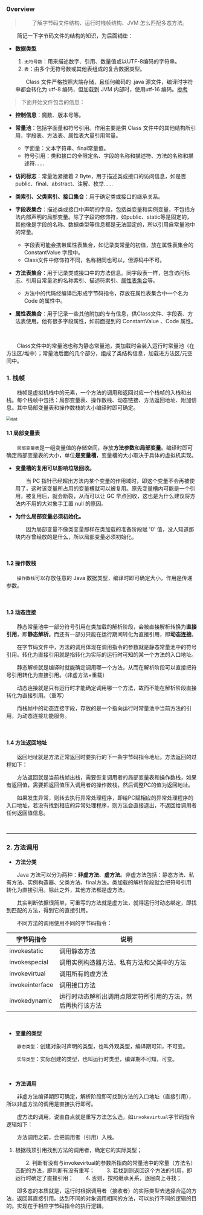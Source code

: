 ### 0verview

> 　　了解字节码文件结构、运行时栈帧结构、JVM 怎么匹配多态方法。

　　简记一下字节码文件的结构的知识，为后面铺垫：

- **数据类型**

  1. `无符号数`：用来描述数字、引用、数量值或以UTF-8编码的字符串。
  2. `表`：由多个无符号数或其他表组成的复合数据类型。

  　　Class 文件严格按照大端存储，且任何编码的 .java 源文件，编译时字符串都会转化为 utf-8 编码，但加载到 JVM 内部时，使用utf-16 编码。[参考](https://www.zhihu.com/question/30977092)

> 下面开始文件包含的信息：

- **控制信息**：魔数、版本号等。

- **常量池**：包括字面量和符号引用。作用主要是供 Class 文件中的其他结构所引用，字段表、方法表、属性表大量引用常量。
  - 字面量：文本字符串、final常量值。
  - 符号引用：类和接口的全限定名、字段的名称和描述符、方法的名称和描述符……

- **访问标志**：常量池紧接着 2 Byte，用于描述类或接口的访问信息，如是否 public、final、abstract、注解、枚举……
- **类索引、父类索引、接口集合**：用于确定类或接口的继承关系。

- **字段表集合**：描述类或接口中声明的字段，包括类变量和实例变量，不包括方法内部声明的局部变量。除了字段的修饰符，如public、static等是固定的，其他像是字段的名称、数据类型等信息都是无法固定的，所以引用自常量池中的常量。
  - 字段表可能会携带属性表集合，如记录类常量的初值，放在属性表集合的 ConstantValue 字段中。
  - Class文件中修饰符不同，名称相同也可以，但源码中不可。
- **方法表集合**：用于记录类或接口中的方法信息。同字段表一样，包含访问标志、引用自常量池的名称索引、描述符索引、<u>属性表集合</u>等。
  - 方法中的代码经编译后形成字节码指令，存放在属性表集合中一个名为 Code 的属性中。
- **属性表集合**：用于记录一些其他附加的专有信息，供Class文件、字段表、方法表使用。他有很多字段属性，如前面提到的 ConstantValue 、Code 属性。

<br>

　　Class文件中的常量池也称为静态常量池，类加载时会装入运行时常量池（在方法区/堆中）；常量池后面的几个部分，组成了类结构信息，加载进方法区/元空间中。



### 1. 栈帧

　　栈帧是虚拟机栈中的元素，一个方法的调用和返回对应一个栈帧的入栈和出栈。每个栈帧中包括：局部变量表、操作数栈、动态链接、方法返回地址、附加信息。其中局部变量表和操作数栈的大小编译时即可确定。

<img src="D:/OneDrive/_mine/docsify/_img/image-20200928001033555.png" alt="栈帧" style="zoom: 67%;" />

#### **1.1 局部变量表**

　　`局部变量表`是一组变量值的存储空间，存放**方法参数**和**局部变量**。编译时即可确定局部变量表的大小，单位**是变量槽**，变量槽的大小取决于具体的虚拟机实现。

- **变量槽的复用可以影响垃圾回收。**

  　　当 PC 指针已经超出方法内某个变量的作用域时，即这个变量不会再被使用了，这时该变量所占用的变量槽就可以被复用。原先变量槽内可能是一个引用，被复用后，就会断裂，从而可以让 GC 早点回收，这也是为什么建议将方法内不用的大对象手工置 null 的原因。

- **为什么局部变量必须初始化。**

  　　因为局部变量不像类变量那样在类加载的准备阶段赋 '0' 值，没人知道那块内存曾经放的是什么，所以局部变量必须初始化。

<br>

#### **1.2 操作数栈**

　　`操作数栈`可以存放任意的 Java 数据类型，编译时即可确定大小，作用是传递参数。

<br>

#### **1.3 动态连接**

　　静态常量池中一部分符号引用在类加载的解析阶段，会被直接解析转换为**直接引用**，即**静态解析**。而还有一部分只能在运行期间转化为直接引用，即**动态连接**。

　　在字节码文件中，方法的调用体现在调用指令的参数就是静态常量池中的符号引用。转化为直接引用就是指转化为实际的运行时可知的某一个方法的入口地址。

　　静态解析就是编译时就能确定调用哪一个方法，从而在解析阶段可以直接把符号引用转化为直接引用。（非虚方法+重载）

　　动态连接就是只有运行时才能确定调用哪一个方法，故而不能在解析阶段直接转化为直接引用。（重写）

　　而栈帧中的动态连接字段，存放的是一个指向运行时常量池中当前方法的引用，为动态连接功能服务。

<br>

#### **1.4 方法返回地址**

　　返回地址就是方法正常返回时要执行的下一条字节码指令地址。方法返回的过程如下：

　　方法返回就是当前栈帧出栈，需要恢复调用者的局部变量表和操作数栈，如果有返回值，需要把返回值压入调用者的操作数栈，然后调整PC的值为返回地址。

　　如果发生异常，则转去执行异常处理程序，即给PC赋相应的异常处理程序的入口地址，若没有找到相应的异常处理程序，则方法会直接退出，不返回给调用者任何返回值信息。

<br>

----

### 2. 方法调用

- **方法分类**

　　Java 方法可以分为两种：**非虚方法**、**虚方法**。非虚方法包括：静态方法、私有方法、实例构造器、父类方法、final方法。类加载的解析阶段就会把符号引用转化为直接引用。除此之外，其他方法都是虚方法。

　　其实判断依据很简单，可重写的方法就是虚方法，就得运行时动态绑定，即找到匹配的方法，得到它的直接引用。

　　不同方法的调用使用不同的字节码指令：

| 字节码指令      | 说明                                                       |
| --------------- | ---------------------------------------------------------- |
| invokestatic    | 调用静态方法                                               |
| invokespecial   | 调用实例构造器方法、私有方法和父类中的方法                 |
| invokevirtual   | 调用所有的虚方法                                           |
| invokeinterface | 调用接口方法                                               |
| invokedynamic   | 运行时动态解析出调用点限定符所引用的方法，然后再执行该方法 |

<br>

- **变量的类型**

　　`静态类型`：创建对象时声明的类型，也叫外观类型，编译期可知，不可变。

　　`实际类型`：实际创建的类型，也叫运行时类型，编译期不可知，可变。

<br>

- **方法调用**

　　非虚方法编译期即可确定，解析阶段即可找到方法的入口地址（直接引用），所以非虚方法的调用是直接执行即可。

　　虚方法的调用，说直白点就是重写方法怎么选，如`invokevirtual`字节码指令逻辑如下：

　　方法调用之前，会把调用者（引用）入栈。

1. 根据栈顶引用找到方法的调用者，确定它的实际类型；

     　　2. 判断有没有与invokevirtual的参数所指向的常量池中的常量（方法名）匹配的方法，即判断有没有重写；
               　　3. 若找到则返回这个方法的引用，即运行时确定了直接引用；
                           　　4. 否则，按照继承关系，逐层向上寻找；

　　即多态的本质就是，运行时根据调用者（接收者）的实际类型去选择合适的方法，返回其直接引用。达到不同的对象调用相同的方法，可以执行不同的逻辑的目的。实现在于相应字节码指令的执行逻辑。